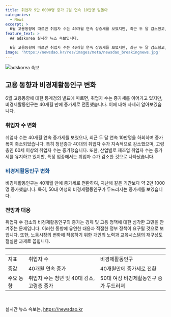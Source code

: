 ```yaml
---
title: 취업자 9만 6000명 증가 2달 연속 10만명 밑돌아
categories:
  - News
excerpt: >
  6월 고용동향에 따르면 취업자 수는 40개월 연속 상승세를 보였지만, 최근 두 달 감소했고, 15세 이상 취업자는 9만 6000명 증가했다. 청년과 40대 취업자는 감소했으며, 고령층의 고용은 계속 증가했다. 제조업 취업자는 증가세를 유지했지만, 전자부품 및 컴퓨터 업종은 감소했다. 또한 비경제활동인구는 40개월 만에 증가세로 돌아섰는데, 이는 50대 여성의 증가세가 주요한 이유로 지목되었다.
feature_text: >
  ## adskorea 실시간 뉴스 속보입니다.

  6월 고용동향에 따르면 취업자 수는 40개월 연속 상승세를 보였지만, 최근 두 달 감소했고, 15세 이상 취업자는 9만 6000명 증가했다. 청년과 40대 취업자는 감소했으며, 고령층의 고용은 계속 증가했다. 제조업 취업자는 증가세를 유지했지만, 전자부품 및 컴퓨터 업종은 감소했다. 또한 비경제활동인구는 40개월 만에 증가세로 돌아섰는데, 이는 50대 여성의 증가세가 주요한 이유로 지목되었다.
image: 'https://newsdao.kr/res/images/meta/newsdao_breakingnews.jpg'
---
```


<p><img src="https://newsdao.kr/res/images/meta/newsdao_breakingnews.jpg" alt="adskorea 속보" /></p>

<h2 data-ke-size="size26">고용 동향과 비경제활동인구 변화</h2>

<p data-ke-size="size16">6월 고용동향에 대한 통계청의 발표에 따르면, 취업자 수는 증가세를 이어가고 있지만, 비경제활동인구는 40개월 만에 증가세로 전환했습니다. 이에 대해 자세히 알아보겠습니다.</p>

<h3>취업자 수 변화</h3>

<p data-ke-size="size16">취업자 수는 40개월 연속 증가세를 보였으나, 최근 두 달 연속 10만명을 하회하며 증가 폭이 축소되었습니다. 특히 청년층과 40대의 취업자 수가 지속적으로 감소했으며, 고령층인 60세 이상의 취업자 수는 증가했습니다. 또한, 산업별로 제조업 취업자 수는 증가세를 유지하고 있지만, 특정 업종에서는 취업자 수가 감소한 것으로 나타났습니다.</p>

<h3><b><span style="color: #1a5490;">비경제활동인구 변화</span></b></h3>

<p data-ke-size="size16">비경제활동인구는 40개월 만에 증가세로 전환하여, 지난해 같은 기간보다 약 2만 1000명 증가했습니다. 특히, 50대 여성의 비경제활동인구가 두드러지는 증가세를 보였습니다.</p>

<h3>전망과 대응</h3>

<p data-ke-size="size16">취업자 수 감소와 비경제활동인구의 증가는 경제 및 고용 정책에 대한 심각한 고민을 안겨주는 문제입니다. 이러한 동향에 유연한 대응과 적절한 정부 정책이 요구될 것으로 보입니다. 또한, 노동시장의 변화에 적응하기 위한 개인의 노력과 교육시스템의 재구성도 절실한 과제로 꼽힙니다.</p>

<hr>

<table>
  <tr>
    <td>지표</td>
    <td>취업자 수</td>
    <td>비경제활동인구</td>
  </tr>
  <tr>
    <td>증감</td>
    <td>40개월 연속 증가</td>
    <td>40개월만에 증가세로 전환</td>
  </tr>
  <tr>
    <td>주요 동향</td>
    <td>취업자 수는 청년 및 40대 감소, 고령층 증가</td>
    <td>50대 여성 비경제활동인구 증가 두드러져</td>
  </tr>
</table>

<p data-ke-size="size16">&nbsp;</p>
실시간 뉴스 속보는, <a href="https://newsdao.kr" rel="dofollow">https://newsdao.kr</a>


